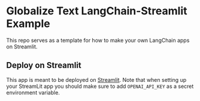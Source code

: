 # Globalize Text LangChain-Streamlit Example

This repo serves as a template for how to make your own LangChain apps on Streamlit.

## Deploy on Streamlit

This app is meant to be deployed on [Streamlit](https://streamlit.io/).
Note that when setting up your StreamLit app you should make sure to add `OPENAI_API_KEY` as a secret environment variable.
